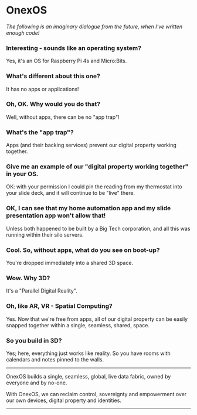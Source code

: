
# OnexOS

_The following is an imaginary dialogue from the future, when I've written enough code!_

### Interesting - sounds like an operating system?

Yes, it's an OS for Raspberry Pi 4s and Micro:Bits.

### What's different about this one?

It has no apps or applications!

### Oh, OK. Why would you do that?

Well, without apps, there can be no "app trap"!

### What's the "app trap"?

Apps (and their backing services) prevent our digital property working together.

### Give me an example of our "digital property working together" in your OS.

OK: with your permission I could pin the reading from my thermostat into your slide
deck, and it will continue to be "live" there.

### OK, I can see that my home automation app and my slide presentation app won't allow that!

Unless both happened to be built by a Big Tech corporation, and all this was running
within their silo servers.

### Cool. So, without apps, what do you see on boot-up?

You're dropped immediately into a shared 3D space.

### Wow. Why 3D?

It's a "Parallel Digital Reality".

### Oh, like AR, VR - Spatial Computing?

Yes. Now that we're free from apps, all of our digital property can be easily snapped
together within a single, seamless, shared, space.

### So you build in 3D?

Yes; here, everything just works like reality. So you have rooms with calendars and
notes pinned to the walls.

----------------

OnexOS builds a single, seamless, global, live data fabric, owned by everyone and by
no-one.

With OnexOS, we can reclaim control, sovereignty and empowerment over our own devices,
digital property and identities.

----------------

<br/>




